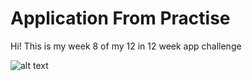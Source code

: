 # Application  From Practise 

Hi! This is my week 8 of my 12 in 12 week app challenge

![alt text][id]

[id]: https://pp.userapi.com/c840024/v840024092/4e836/-nwlo1IxgmU.jpg
